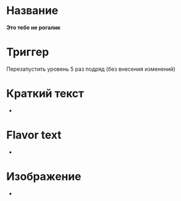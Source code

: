 # Название
**Это тебе не рогалик**

# Триггер
Перезапустить уровень 5 раз подряд (без внесения изменений)

# Краткий текст
-

# Flavor text
-

# Изображение
-